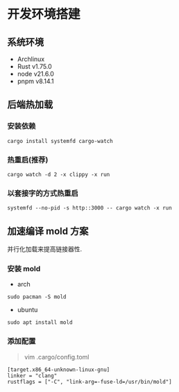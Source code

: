 # 开发环境搭建

## 系统环境

- Archlinux
- Rust v1.75.0
- node v21.6.0
- pnpm v8.14.1

## 后端热加载

### 安装依赖

```shell
cargo install systemfd cargo-watch
```

### 热重启(推荐)

```shell
cargo watch -d 2 -x clippy -x run
```

### 以套接字的方式热重启

```shell
systemfd --no-pid -s http::3000 -- cargo watch -x run
```

## 加速编译 mold 方案

并行化加载来提高链接器性.

### 安装 mold

- arch

```shell
sudo pacman -S mold
```

- ubuntu

```shell
sudo apt install mold
```

### 添加配置

> vim .cargo/config.toml

```shell
[target.x86_64-unknown-linux-gnu]
linker = "clang"
rustflags = ["-C", "link-arg=-fuse-ld=/usr/bin/mold"]
```
